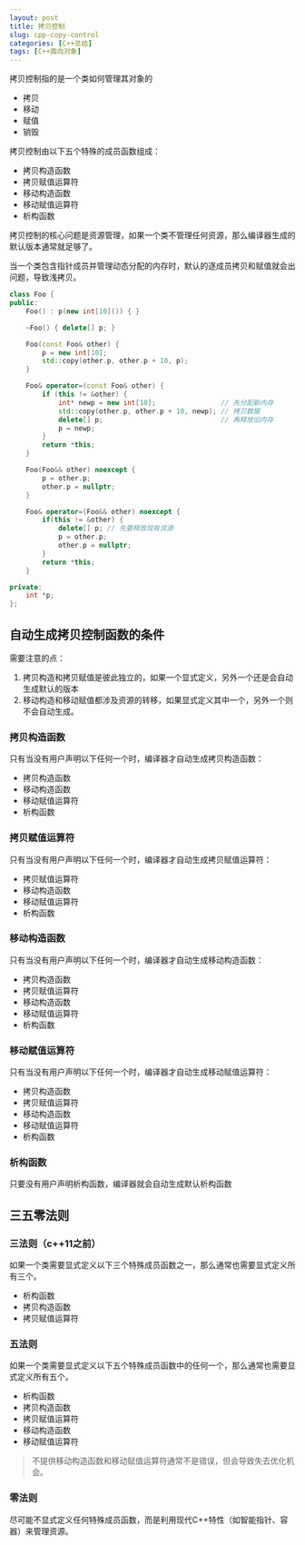 ```yaml
---
layout: post
title: 拷贝控制
slug: cpp-copy-control
categories: [C++总结]
tags: [C++面向对象]
---
```


拷贝控制指的是一个类如何管理其对象的
+ 拷贝
+ 移动
+ 赋值
+ 销毁

拷贝控制由以下五个特殊的成员函数组成：
+ 拷贝构造函数
+ 拷贝赋值运算符
+ 移动构造函数
+ 移动赋值运算符
+ 析构函数

拷贝控制的核心问题是资源管理，如果一个类不管理任何资源，那么编译器生成的默认版本通常就足够了。

当一个类包含指针成员并管理动态分配的内存时，默认的逐成员拷贝和赋值就会出问题，导致浅拷贝。

```cpp
class Foo {
public:
    Foo() : p(new int[10]()) { }

    ~Foo() { delete[] p; }

    Foo(const Foo& other) {
        p = new int[10];
        std::copy(other.p, other.p + 10, p);
    }

    Foo& operator=(const Foo& other) {
        if (this != &other) {
            int* newp = new int[10];                // 先分配新内存
            std::copy(other.p, other.p + 10, newp); // 拷贝数据
            delete[] p;                             // 再释放旧内存
            p = newp;
        }
        return *this;
    }

    Foo(Foo&& other) noexcept {
        p = other.p;
        other.p = nullptr;
    }

    Foo& operator=(Foo&& other) noexcept {
        if(this != &other) {
            delete[] p; // 先要释放现有资源
            p = other.p;
            other.p = nullptr;
        }
        return *this;
    }

private:
    int *p;
};
```

## 自动生成拷贝控制函数的条件

需要注意的点：
1. 拷贝构造和拷贝赋值是彼此独立的，如果一个显式定义，另外一个还是会自动生成默认的版本
1. 移动构造和移动赋值都涉及资源的转移，如果显式定义其中一个，另外一个则不会自动生成。

### 拷贝构造函数
只有当没有用户声明以下任何一个时，编译器才自动生成拷贝构造函数：
+ 拷贝构造函数
+ 移动构造函数
+ 移动赋值运算符
+ 析构函数

### 拷贝赋值运算符
只有当没有用户声明以下任何一个时，编译器才自动生成拷贝赋值运算符：
+ 拷贝赋值运算符
+ 移动构造函数
+ 移动赋值运算符
+ 析构函数


### 移动构造函数
只有当没有用户声明以下任何一个时，编译器才自动生成移动构造函数：
+ 拷贝构造函数
+ 拷贝赋值运算符
+ 移动构造函数
+ 移动赋值运算符
+ 析构函数

### 移动赋值运算符
只有当没有用户声明以下任何一个时，编译器才自动生成移动赋值运算符：
+ 拷贝构造函数
+ 拷贝赋值运算符
+ 移动构造函数
+ 移动赋值运算符
+ 析构函数

### 析构函数
只要没有用户声明析构函数，编译器就会自动生成默认析构函数


## 三五零法则

### 三法则（c++11之前）
如果一个类需要显式定义以下三个特殊成员函数之一，那么通常也需要显式定义所有三个。
+ 析构函数
+ 拷贝构造函数
+ 拷贝赋值运算符

### 五法则
如果一个类需要显式定义以下五个特殊成员函数中的任何一个，那么通常也需要显式定义所有五个。
+ 析构函数
+ 拷贝构造函数
+ 拷贝赋值运算符
+ 移动构造函数
+ 移动赋值运算符

> 不提供移动构造函数和移动赋值运算符通常不是错误，但会导致失去优化机会。

### 零法则
尽可能不显式定义任何特殊成员函数，而是利用现代C++特性（如智能指针、容器）来管理资源。


